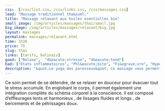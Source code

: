 ```yaml
---
css:  [/css/list.css, /css/links.css, /css/massages.css]
lead: "Massage traditionnel tha&iuml;"
title: "Massage relaxant aux huiles esentielles bio"
small_image: /img/articles/massages/thai/small.jpg
big_image: /img/articles/massages/relaxant/big.jpg
layout: massages
permalink: massages/relaxant.html
time: 1h30
price: 75
slug: thai
links: [tarifs, balinais]
good: ["Relaxe",  "d&eacute;stresse", "d&eacute;tend"]
bad: ["Etats inflammatoires", "Phl&eacute;bite", "Fi&egrave;vre", "Hypertension non trait&eacute;e"]
description: "&quot;Le yoga des paresseux&quot; Ce massage vous permettra  de retrouver une certaine souplesse et de d&eacute;nouer les tensions accumul&eacute;es."
---
```

Ce soin permet de se détendre, de se relaxer en 
douceur pour évacuer tout le stress accumulé. 
En englobant le corps, il permet également une 
intégration complète du schéma corporel à la 
conscience. 
Il est composé d’effleurages lents et harmonieux , 
de lissages fluides et longs , de bercements et de 
pétrissages doux.



